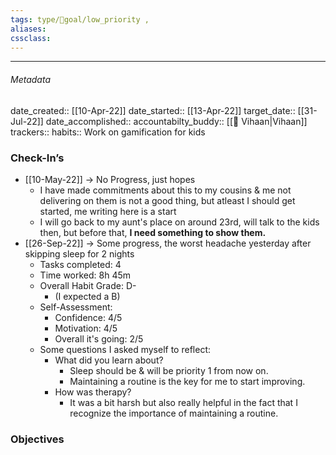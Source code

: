 ```yaml
---
tags: type/🎯goal/low_priority , 
aliases:
cssclass: 
---
```

---

###### Metadata 
date_created:: [[10-Apr-22]]
date_started:: [[13-Apr-22]]
target_date:: [[31-Jul-22]]
date_accomplished::
accountabilty_buddy:: [[👤 Vihaan|Vihaan]]
trackers:: 
habits:: Work on gamification for kids

### Check-In’s
- [[10-May-22]] → No Progress, just hopes
	- I have made commitments about this to my cousins & me not delivering on them is not a good thing, but atleast I should get started, me writing here is a start
	- I will go back to my aunt's place on around 23rd, will talk to the kids then, but before that, **I need something to show them.**
- [[26-Sep-22]] → Some progress, the worst headache yesterday after skipping sleep for 2 nights
	- Tasks completed: 4
	- Time worked: 8h 45m
	- Overall Habit Grade: D-
		- (I expected a B)
	- Self-Assessment:
		- Confidence: 4/5
		- Motivation: 4/5
		- Overall it's going: 2/5
	- Some questions I asked myself to reflect:
		- What did you learn about?
			- Sleep should be & will be priority 1 from now on.
			- Maintaining a routine is the key for me to start improving.
		- How was therapy?
			- It was a bit harsh but also really helpful in the fact that I recognize the importance of maintaining a routine.

### Objectives






